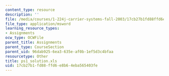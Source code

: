```yaml
---
content_type: resource
description: ''
file: /media/courses/1-224j-carrier-systems-fall-2003/17cb27b1fd88ffd6e8b64eba565403fe_ps1_solution.xls
file_type: application/msword
learning_resource_types:
- Assignments
ocw_type: OCWFile
parent_title: Assignments
parent_type: CourseSection
parent_uid: 96dab925-6ea3-635e-af0b-1ef5d3c4bfaa
resourcetype: Other
title: ps1_solution.xls
uid: 17cb27b1-fd88-ffd6-e8b6-4eba565403fe
---
```

